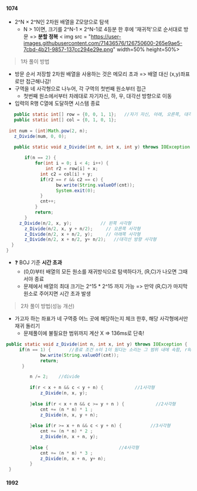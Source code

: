 #### 1074
 + 2^N × 2^N인 2차원 배열을 Z모양으로 탐색
   + N > 1이면, 크기를 2^N-1 × 2^N-1로 4등분 한 후에 '재귀적'으로 순서대로 방문 => **분할 정복**
 < img src = "https://user-images.githubusercontent.com/71436576/126750600-265e9ae5-7cbd-4b21-9857-137cc294e29e.png" width=50% height=50%>
 
> 1차 풀이 방법
  + 방문 순서 저장할 2차원 배열을 사용하는 것은 메모리 초과 => 배열 대신 (x,y)좌표로만 접근해나감!
  + 구역을 네 사각형으로 나누어, 각 구역의 첫번째 원소부터 접근
    + 첫번째 원소에서부터 차례대로 자기자신, 하, 우, 대각선 방향으로 이동
  + 입력의 R행 C열에 도달하면 시스템 종료 

 ```java
	public static int[] row = {0, 0, 1, 1};   //자기 자신, 아래, 오른쪽, 대각선 방향 원소
	public static int[] col = {0, 1, 0, 1};
	
  int num = (int)Math.pow(2, n);        
	z_Divide(num, 0, 0);
 ```
 ```java
	public static void z_Divide(int n, int x, int y) throws IOException  {   
	    
		if(n == 2) {  
			for(int i = 0; i < 4; i++) {  
				int r2 = row[i] + x; 
			  int c2 = col[i] + y;
			  if(r2 == r && c2 == c) { 
			    	bw.write(String.valueOf(cnt));
			    	System.exit(0);
			  }
			  cnt++;      
			}
			return;
		}  
	  z_Divide(n/2, x, y);           // 왼쪽 사각형
		z_Divide(n/2, x, y + n/2);     // 오른쪽 사각형
		z_Divide(n/2, x + n/2, y);     // 아래쪽 사각형
		z_Divide(n/2, x + n/2, y+ n/2);   //대각선 방향 사각형
   }
}
```
  + :question: BOJ 기준 **시간 초과** 
    + (0,0)부터 배열의 모든 원소를 재귀방식으로 탐색하다가, (R,C)가 나오면 그때서야 종료
    + 문제에서 배열의 최대 크기는 2^15 * 2^15 까지 가능 => 만약 (R,C)가 마지막 원소로 주어지면 시간 초과 발생


> 2차 풀이 방법(성능 개선)
  + 가고자 하는 좌표가 네 구역중 어느 곳에 해당하는지 체크 한후, 해당 사각형에서만 재귀 돌리기
    + 문제풀이에 불필요한 범위까지 계산 X => 136ms로 단축!
 
  ```java
  public static void z_Divide(int n, int x, int y) throws IOException { 
       if(n == 1) {       //종료 조건 n이 1이 됬다는 소리는 그 범위 내에 속함, r와 c를 찾음
               bw.write(String.valueOf(cnt));
               return;
        }

		   n /= 2;    //divide
		   
		   if(r < x + n && c < y + n) {            //1사각형
			   z_Divide(n, x, y); 
			   
		   }else if(r < x + n && c >= y + n ) {            //2사각형
			   cnt += (n * n) * 1 ;
			   z_Divide(n, x, y + n);
			   
		   }else if(r >= x + n && c < y + n) {           //3사각형
			   cnt += (n * n) * 2 ;
			   z_Divide(n, x + n, y);
			   
		   }else {                           //4사각형
			   cnt += (n * n) * 3 ;
			   z_Divide(n, x + n, y+ n);		  
		   }
   }
   ```

#### 1992
